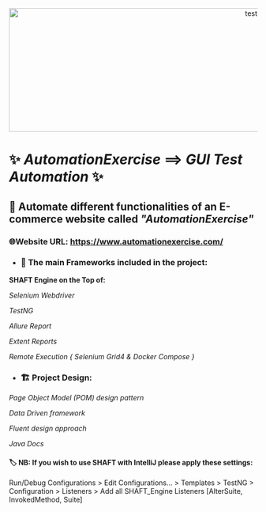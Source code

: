<div align="center">
 <img  src="https://user-images.githubusercontent.com/68038931/147390936-c6228337-9787-4aab-b5d6-826bc8e4e4a3.gif" alt="test-light" width="1000" height="250" />
 </div>
 
# ✨ *AutomationExercise* ==> *GUI* *Test Automation* ✨
## 📌   Automate different functionalities of an E-commerce website called *"AutomationExercise"* 
### 🌐Website URL: https://www.automationexercise.com/
 
- ### 📝 The main Frameworks included in the project:
 **SHAFT Engine on the Top of:**

 *Selenium Webdriver*
 
 *TestNG*
 
 *Allure Report*
 
 *Extent Reports*
 
 *Remote Execution { Selenium Grid4 & Docker Compose }*
 
-  ### 🏗️ Project Design:
 *Page Object Model (POM) design pattern*
 
 *Data Driven framework*
 
 *Fluent design approach*
 
 *Java Docs*
 


#### 🏷️ NB: If you wish to use SHAFT with IntelliJ please apply these settings:
Run/Debug Configurations > Edit Configurations... > Templates > TestNG > Configuration > Listeners > Add all SHAFT_Engine Listeners [AlterSuite, InvokedMethod, Suite]






 
